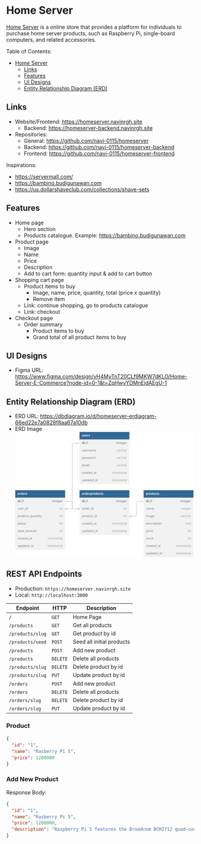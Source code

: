 # Home Server

[Home Server](https://homeserver.navinrgh.sit) is a online store that provides a platform for individuals to purchase home server products, such as Raspberry Pi, single-board computers, and related accessories.

Table of Contents:

- [Home Server](#home-server)
  - [Links](#links)
  - [Features](#features)
  - [UI Designs](#ui-designs)
  - [Entity Relationship Diagram (ERD)](#entity-relationship-diagram-erd)

## Links

- Website/Frontend: <https://homeserver.navinrgh.site>
  - Backend: <https://homeserver-backend.navinrgh.site>
- Repositories:
  - General: <https://github.com/navi-0115/homeserver>
  - Backend: <https://github.com/navi-0115/homeserver-backend>
  - Frontend: <https://github.com/navi-0115/homeserver-frontend>

Inspirations:

- <https://servermall.com/>
- <https://bambino.budigunawan.com>
- <https://us.dollarshaveclub.com/collections/shave-sets>

## Features

- Home page
  - Hero section
  - Products catalogue. Example: <https://bambino.budigunawan.com>
- Product page
  - Image
  - Name
  - Price
  - Description
  - Add to cart form: quantity input & add to cart button
- Shopping cart page
  - Product items to buy
    - Image, name, price, quantity, total (price x quantity)
    - Remove item
  - Link: continue shopping, go to products catalogue
  - Link: checkout
- Checkout page
  - Order summary
    - Product items to buy
    - Grand total of all product items to buy

## UI Designs

- Figma URL: <https://www.figma.com/design/vH4MyTnT20CLf9MKW7dKLO/Home-Server-E-Commerce?node-id=0-1&t=ZqHwyYDMnEjdAEgU-1>

## Entity Relationship Diagram (ERD)

- ERD URL: <https://dbdiagram.io/d/homeserver-erdiagram-66ed22e7a0828f8aa67a10db>
- ERD Image
  ![ERD](./diagram/homeserver-erdiagram.svg)

## REST API Endpoints

- Production: `https://homeserver.navinrgh.site`
- Local: `http://localhost:3000`

| Endpoint         | HTTP     | Description               |
| ---------------- | -------- | ------------------------- |
| `/`              | `GET`    | Home Page                 |
| `/products`      | `GET`    | Get all products          |
| `/products/slug` | `GET`    | Get product by id         |
| `/products/seed` | `POST`   | Seed all initial products |
| `/products`      | `POST`   | Add new product           |
| `/products`      | `DELETE` | Delete all products       |
| `/products/slug` | `DELETE` | Delete product by id      |
| `/products/slug` | `PUT`    | Update product by id      |
| `/orders`        | `POST`   | Add new product           |
| `/orders`        | `DELETE` | Delete all products       |
| `/orders/slug`   | `DELETE` | Delete product by id      |
| `/orders/slug`   | `PUT`    | Update product by id      |

### Product

```json
{
  "id": "1",
  "name": "Rasberry Pi 5",
  "price": 1200000
}
```

### Add New Product

Response Body:

```json
{
  "id": "1",
  "name": "Rasberry Pi 5",
  "price": 1200000,
  "description": "Raspberry Pi 5 features the Broadcom BCM2712 quad-core Arm Cortex A76 processor @ 2.4GHz, making it up to three times faster than the previous generation"
}
```
